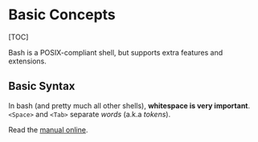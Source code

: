 # Basic Concepts

[TOC]

Bash is a POSIX-compliant shell, but supports extra features and extensions.

## Basic Syntax

In bash (and pretty much all other shells), **whitespace is very important**. `<Space>` and `<Tab>` separate *words* (a.k.a *tokens*).

Read the [manual online](https://www.gnu.org/software/bash/manual/).



